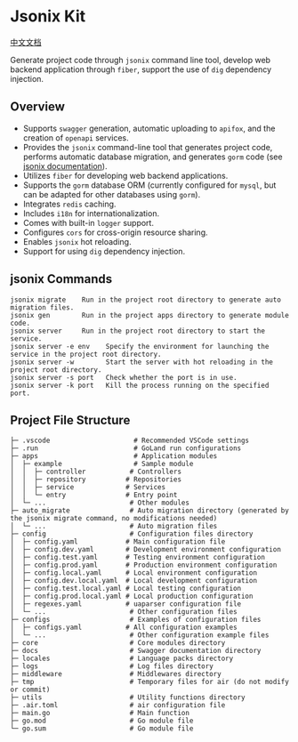# Jsonix Kit

[中文文档](https://github.com/JsonLee12138/jsonix-kit/blob/main/README.md)

Generate project code through `jsonix` command line tool, develop web backend application through `fiber`, support the use of `dig` dependency injection.

## Overview

- Supports `swagger` generation, automatic uploading to `apifox`, and the creation of `openapi` services.
- Provides the `jsonix` command-line tool that generates project code, performs automatic database migration, and generates `gorm` code (see [jsonix documentation](https://github.com/JsonLee12138/jsonix/blob/main/README.md)).
- Utilizes `fiber` for developing web backend applications.
- Supports the `gorm` database ORM (currently configured for `mysql`, but can be adapted for other databases using `gorm`).
- Integrates `redis` caching.
- Includes `i18n` for internationalization.
- Comes with built-in `logger` support.
- Configures `cors` for cross-origin resource sharing.
- Enables `jsonix` hot reloading.
- Support for using `dig` dependency injection.

## jsonix Commands

```
jsonix migrate    Run in the project root directory to generate auto migration files.
jsonix gen        Run in the project apps directory to generate module code.
jsonix server     Run in the project root directory to start the service.
jsonix server -e env    Specify the environment for launching the service in the project root directory.
jsonix server -w        Start the server with hot reloading in the project root directory.
jsonix server -s port   Check whether the port is in use.
jsonix server -k port   Kill the process running on the specified port.
```

## Project File Structure

```
├─ .vscode                     # Recommended VSCode settings
├─ .run                        # GoLand run configurations
├─ apps                        # Application modules
│  ├─ example                  # Sample module
│  │  ├─ controller           # Controllers
│  │  ├─ repository          # Repositories
│  │  ├─ service             # Services
│  │  └─ entry               # Entry point
│  └─ ...                     # Other modules
├─ auto_migrate               # Auto migration directory (generated by the jsonix migrate command, no modifications needed)
│  └─ ...                     # Auto migration files
├─ config                     # Configuration files directory
│  ├─ config.yaml            # Main configuration file
│  ├─ config.dev.yaml        # Development environment configuration
│  ├─ config.test.yaml       # Testing environment configuration
│  ├─ config.prod.yaml       # Production environment configuration
│  ├─ config.local.yaml      # Local environment configuration
│  ├─ config.dev.local.yaml  # Local development configuration
│  ├─ config.test.local.yaml # Local testing configuration
│  ├─ config.prod.local.yaml # Local production configuration
│  ├─ regexes.yaml           # uaparser configuration file
│  └─ ...                     # Other configuration files
├─ configs                    # Examples of configuration files
│  ├─ configs.yaml           # All configuration examples
│  └─ ...                     # Other configuration example files
├─ core                       # Core modules directory
├─ docs                       # Swagger documentation directory
├─ locales                    # Language packs directory
├─ logs                       # Log files directory
├─ middleware                 # Middlewares directory
├─ tmp                        # Temporary files for air (do not modify or commit)
├─ utils                      # Utility functions directory
├─ .air.toml                  # air configuration file
├─ main.go                    # Main function
├─ go.mod                     # Go module file
└─ go.sum                     # Go module file
```

